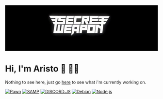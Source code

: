 ![Secret Weapon](https://github.com/equinnoxy/equinnoxy/blob/main/eswek.gif?raw=true)

# Hi, I'm Aristo 👋 👨‍💻
Nothing to see here, just go [here](https://discord.com/invite/secretweapon/) to see what i'm currently working on.

<a href='https://discord.gg/mZgEymktq7' target="_blank"><img alt='Pawn' src='https://img.shields.io/badge/Pawn-100000?style=for-the-badge&logo=Pawn&logoColor=000000&labelColor=FFFFFF&color=FFFFFF'/></a> <a href='https://discord.gg/mZgEymktq7' target="_blank"><img alt='SAMP' src='https://img.shields.io/badge/SA:MP-100000?style=for-the-badge&logo=SAMP&logoColor=white&labelColor=A68080&color=A08282'/></a> <a href='https://discord.gg/mZgEymktq7' target="_blank"><img alt='DISCORD.JS' src='https://img.shields.io/badge/Discord.js-100000?style=for-the-badge&logo=DISCORD&logoColor=000000&labelColor=FFFFFF&color=7289da'/></a> <a href='https://discord.gg/mZgEymktq7' target="_blank"><img alt='Debian' src='https://img.shields.io/badge/Debian-100000?style=for-the-badge&logo=Debian&logoColor=000000&labelColor=FFFFFF&color=d70a53'/></a> <a href='https://discord.gg/mZgEymktq7' target="_blank"><img alt='Node.js' src='https://img.shields.io/badge/NODE.JS-100000?style=for-the-badge&logo=Node.js&logoColor=000000&labelColor=FFFFFF&color=303030'/></a>
